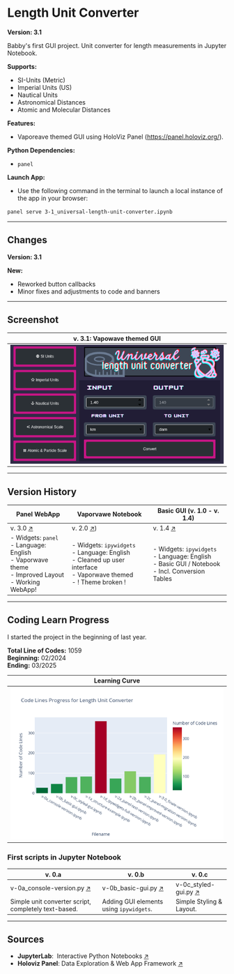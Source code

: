 # Length Unit Converter

**Version: 3.1** 

Babby's first GUI project. Unit converter for length measurements in Jupyter Notebook.  

**Supports:**

- SI-Units (Metric)
- Imperial Units (US)
- Nautical Units
- Astronomical Distances
- Atomic and Molecular Distances

**Features:**
- Vaporeave themed GUI using HoloViz Panel (https://panel.holoviz.org/).

**Python Dependencies:**

- `panel`

**Launch App:**
- Use the following command in the terminal to launch a local instance of the app in your browser:

```bash
panel serve 3-1_universal-length-unit-converter.ipynb
```

---
## Changes

**Version: 3.1**

**New:**
- Reworked button callbacks
- Minor fixes and adjustments to code and banners


---
## Screenshot

| v. 3.1: Vapowave themed GUI                                                                                                                                          |
| -------------------------------------------------------------------------------------------------------------------------------------------------------------------- |
| ![Screenshot.png\|429](https://raw.githubusercontent.com/kuranez/Length-Unit-Converter/refs/heads/main/images/screenshots/screenshot_version_3-1.png) |


---

## Version History

| Panel WebApp<br>                                                                                         | **Vaporvawe Notebook**                                                                                                                                    | **Basic GUI (v. 1.0 - v. 1.4)**                                                                       |
| -------------------------------------------------------------------------------------------------------- | --------------------------------------------------------------------------------------------------------------------------------------------------------- | ----------------------------------------------------------------------------------------------------- |
| v. 3.0 [↗](https://raw.githubusercontent.com/kuranez/Length-Unit-Converter/refs/heads/main/images/screenshots/screenshot_version_3.png)              | v. 2.0 [↗](https://raw.githubusercontent.com/kuranez/Length-Unit-Converter/refs/heads/Panel-Version-(v.3.0)/images/screenshots/screenshot_version_2.png)) | v. 1.4 [↗](https://github.com/kuranez/Length-Unit-Converter/tree/unit-converter-basic)                |
| - Widgets: `panel`<br>- Language: English<br>- Vaporwave theme<br>- Improved Layout<br>- Working WebApp! | - Widgets: `ipywidgets`<br>- Language: English<br>-  Cleaned up user interface<br>- Vaporwave themed<br>- ! Theme broken !                                | - Widgets: `ipywidgets`<br>- Language: English<br>- Basic GUI / Notebook<br>- Incl. Conversion Tables |


---

## Coding Learn Progress

I started the project in the beginning of last year.

**Total Line of Codes:** 1059 \
**Beginning:** 02/2024 \
**Ending:** 03/2025 

| Learning Curve                                                                                                                                                     |
| ------------------------------------------------------------------------------------------------------------------------------------------------------------------ |
| ![Screenshot.png\|429](https://raw.githubusercontent.com/kuranez/Length-Unit-Converter/refs/heads/main/learning-progress/learning%20progress.png) |

### First scripts in Jupyter Notebook

| v. 0.a                                                                                                                                   | v. 0.b                                                                                                                       | v. 0.c                                                                                                                         |
| ---------------------------------------------------------------------------------------------------------------------------------------- | ---------------------------------------------------------------------------------------------------------------------------- | ------------------------------------------------------------------------------------------------------------------------------ |
| v-0a_console-version.py [↗](https://github.com/kuranez/Length-Unit-Converter/blob/Panel-Version-(v.3.0)/scripts/v-0a_console-version.py) | v-0b_basic-gui.py [↗](https://github.com/kuranez/Length-Unit-Converter/blob/Panel-Version-(v.3.0)/scripts/v-0b_basic-gui.py) | v-0c_styled-gui.py [↗](https://github.com/kuranez/Length-Unit-Converter/blob/Panel-Version-(v.3.0)/scripts/v-0c_styled-gui.py) |
| Simple unit converter script, completely text-based.                                                                                     | Adding GUI elements using `ipywidgets`.                                                                                      | Simple Styling & Layout.                                                                                                       |

---
## Sources

- **JupyterLab**:  Interactive Python Notebooks [↗](https://jupyter.org/)
- **Holoviz Panel**: Data Exploration & Web App Framework [↗](https://panel.holoviz.org/)

